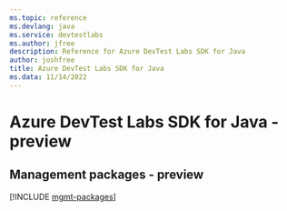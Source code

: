 ```yaml
---
ms.topic: reference
ms.devlang: java
ms.service: devtestlabs
ms.author: jfree
description: Reference for Azure DevTest Labs SDK for Java
author: joshfree
title: Azure DevTest Labs SDK for Java
ms.data: 11/14/2022
---
```

# Azure DevTest Labs SDK for Java - preview

## Management packages - preview
[!INCLUDE [mgmt-packages](devtest-labs-mgmt-index.md)]